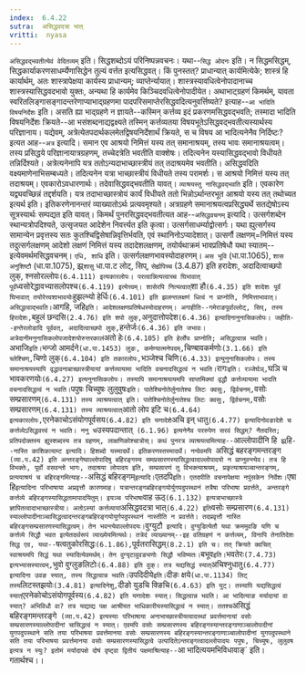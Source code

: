 ```yaml
---
index:  6.4.22
sutra:  असिद्धवदत्रा भात्
vritti:  nyasa
---
```


`असिद्धवद्भवतीत्येवं वेदितव्यम्` इति। सिद्धशब्दोऽयं परिनिष्पन्नवचनः। यथा--`सिद्ध ओदनः` इति। न सिद्धमसिद्धम्, सिद्धकार्याकरणसाधर्म्येणासिद्धेन तुल्यं वर्त्तत इत्यसिद्धवत्। किं पुनस्तत्? प्राधान्यात् कार्यमित्येके; शास्त्रं हि कार्यार्थम्, अतः शास्त्रापेक्षया कार्यस्य प्राधान्यम्; व्याप्तेर्न्यायात्। शास्त्रस्यावधित्वेनोपादानाच्च शास्त्रस्यासिद्धवदभावो युक्तः, अन्यथा हि कार्यमेव किञ्चिदवधित्वेनोपादीयेत। अथाभाट्ग्रहणं किमर्थम्, यावता स्वरितलिङ्गासङ्गादन्तरेणाप्याभाद्ग्रहणमा पादपरिसमाप्तेरसिद्धवदित्यनुवर्त्तिष्यते? इत्याह--`आ भादिति विषयनिर्देशः` इति। असति ह्या भाद्ग्रहणे न ज्ञायते--कस्मिन् कर्त्तव्य इदं प्रकरणमसिद्धवद्भवति; तस्मादा भादिति विषयनिर्देशः क्रियते--आ भसंशब्दनाद्यद्वक्ष्यते तस्मिन् कर्त्तव्यतया विषयभूतेऽसिद्धवद्भवतीत्यस्यार्थस्य परिज्ञानाय। यद्येवम्, अत्रेत्येतपदार्थकलमेतद्विषयनिर्देशार्थं क्रियते, स च विषय आ भादित्यनेनैव निर्दिष्टः? इत्यत आह--`अत्र` इत्यादि। समान एव आश्रयो निमित्तं यस्य तत् समानाश्रयम्, तस्य भावः समानाश्रयत्वम्। तस्य प्रसिद्धये परिज्ञानायात्रग्रहणम्, तच्चेदत्रेति भवतीति वाक्शेषः। तदित्यनेन यस्यासिद्धवद्भावो विधीयते तन्निर्दिश्यते। अत्रेत्यनेनापि यत्र ततोऽन्यदाभाच्छास्त्रीयं तत् तदाश्रयमेव भवतीति। असिद्धवदिति वक्ष्यमाणेनाभिसम्बध्यते। तदित्यनेन यत्रा भाच्छास्त्रीयं विधीयते तस्य परामर्शः। स आश्रयो निमित्तं यस्य तत् तदाश्रयम्। एवकारोऽवधारणार्थः। तदेवासिद्धवद्भवतीति यावत्। `व्याश्रयस्तु नासिद्धवद्भवति` इति। एवकारेण यद्व्यवच्छिन्नं तद्दर्शयति। यत्र तदाभाच्छास्त्रोयं कार्यं विधीयते ततो भिन्नोऽर्थान्तरभूत आश्रयो यस्य तत् तथोच्यत इत्यर्थ इति। इतिकरणेनानन्तरं व्याख्यातोऽर्थः प्रत्यवमृश्यते। अत्रग्रहणे समानाश्रयत्वप्रसिद्ध्यर्थे सतद्येषोऽस्य सूत्रस्यार्थः सम्पद्यत इति यावत्।
किमर्थं पुनरसिद्धवद्भवतीत्यत आह--`असिद्धवचनम्` इत्यादि। उत्सर्गशब्देन स्थान्यत्रोपदिश्यते, उत्सृजयत आदेशेन निवर्त्त्यत इति कृत्वा। उत्सर्गसाधर्म्याद्वोत्सर्गः। यथा ह्युत्सर्गस्य सामान्येन प्रवृत्तस्य सतः कुतश्चिद्विसेषान्निवृत्तिर्भवति, एवं स्थानिनोऽप्यादेशात्। उत्सर्गौ लक्षणम्=निमित्तं यस्य तदुत्सर्गलक्षणम् आदेशो लक्षणं निमित्तं यस्य तदादेशलक्षणम्, तयोर्यथाक्रमं भावप्रतिषेधौ यथा स्यातम्--इत्येवमर्थमसिद्धवचनम्। `एधि, शाधि` इति। उत्सर्गलक्षणभावस्योदाहरणम्। `अस भूवि` (धा.पा.1065), `शास अनुशिष्टौ` (धा.पा.1075), झ्र्`शासु` धा.पा.ट लोट्, सिप्, `सेर्ह्यपिच्च` (3.4.87) इति हरादेशः, अदादित्वाच्छपो लुक्, श्नसोरल्लोपः` (6.4.111) इत्यकारलोपः। परत्वान्नित्यत्वाच्च घिभावात् पूर्वं `ध्वसोरेद्धावभ्यासलोपश्च` (6.4.119) इत्येत्त्वम्। शासेरपि नित्यत्वात् `शा हौ` (6.4.35) इति शादेशः पूर्वं घिभावात् तयोरेत्त्वशाभावयोः `हुझल्भ्यो हेर्धिः` (6.4.101) इति झलन्तलक्षणं धित्वं न प्राप्नोति, निमित्ताभावात्। असिद्धत्वाद्भवति। `आगहि, जहि` इति। आदेशलक्षणप्रतिषेधस्योदाहरणम्। अगाहीति--गमेराङपूर्वाल्लोट्, सिप्, तस्य हिरादेशः, `बहुलं छन्दसि` (2.4.76) इति शपो लुक्, `अनुदात्तोपदेश` (6.4.36) इत्यादिनानुनासिकलोपः। जहीति--हन्तेरलोडादि पूर्ववत्, अदादित्वाच्छपो लुक्, `हन्तेर्जः` (6.4.36) इति जभावः। अत्रेदानीमनुनासिकलोपजादेशयोरुत्तरकालं `अतो हेः` (6.4.105) इति हेर्लोपः प्राप्नोति; असिद्धत्वान्न भवति।
`अभाजि` इति। `भन्जो आमर्दने` (धा.पा.1453) लुङः, कर्मण्यात्मनेपदम्, `चिण्बावकर्मणोः` (3.1.66) इति च्लेश्चिण्, `चिणो लुक्` (6.4.104) इति तकारलोपः, `भञ्जेश्च चिणि` (6.4.33) इत्युनुनासिकलोपः। तस्य समानाश्रयस्यापि वृद्धावनाबाच्छास्त्रीयायां कर्त्तव्यायामा भादिति वचनादसिद्धत्वं न भवति। `रागः` इति। रञ्जेर्घञ्, `घञि च भावकरणयोः` (6.4.27) इत्यनुनासिकलोपः। तस्यापि समानाश्रयायमपि साप्तमिक्यां वृद्धौ कर्त्तव्यायामा भादति वचनादसिद्धत्वं न भवति। `पपुषः चिच्युषः लुलुवुषः` इति। पातेश्चिनोतेर्लुनातेश्च लिटः क्वसुः, द्विर्वचनम्, `वसोः सम्प्रसारणम्` (6.4.131) तस्य व्याश्रयत्वात् इति। पातेश्चिनोतेर्लुनातेश्च लिटः क्वसुः, द्विर्वचनम्, `वसोः सम्प्रसारणम्` (6.4.131) तस्य व्याश्रयत्वात् `आतो लोप इटि च` (6.4.64) इत्यकारलोपः, `एरनेकाचोऽसंयोगपूर्वसय` (6.4.82) इति यणादेशे `अचि इन् धातु` (6.4.77) इत्यादिनोवङादेशे च कर्त्तव्येऽसिद्धवत्त्वं न भवति। ननु च `उस्यपदान्तात्` (6.1.96) इत्यनेनैव पररुपेण सरवं सिद्धम्? नैतदस्ति; प्रतिपदोक्तस्य ह्युस्शब्दस्य तत्र ग्रहणम्, लाक्षणिकोश्चात्रोस्।
कथं पुनरत्र व्याश्रयत्वमित्याह--`आल्लोपादीनि हि` झ्र्`हि`--नास्ति काशिकायाम्ट इत्यादि। हिशब्दो यस्मादर्थे। इतिकरणस्तस्मादर्थे। नन्वेवमपि `असिद्धं बहरङ्गमन्तरङ्ग` (व्या.प.42) इति अन्तरङ्गेष्वाल्लोपादिषु बहिरङ्गस्य समप्रसारणस्यासिद्धत्वादाल्लोपादयो न प्राप्नुवन्त्येव। तत्र हि विभक्तेः, पूर्वो वसवन्तो भागः, तदाश्रया लोपादय इति, सम्प्रसारणं तु विभक्त्याश्रयम्, प्रकृत्याश्रयञ्चान्तरङ्गम्, प्रत्ययाश्रयं च बहिरङ्गमित्याह--`असिद्धं बहिरङ्गम्` इत्यादि। `एतदपि` इति। एतदपीति वचनापेक्षया नपुंसकेन निर्वेशः। `एषा हि` इत्यादिना परिभाषाया अप्रवृत्तौ कारणमाह। यत्रान्तरङ्गबहिरङ्गयोर्युगपदुपस्थानं तत्रैषा परिभाषा प्रवर्त्तते, अन्तरङ्गे कर्त्तव्ये बहिरङ्गस्यासिद्धतामापादयितुम्। इयञ्च परिभाषा `वाह ऊठ्` (6.1.132) इत्यत्राभाच्छास्त्रे ज्ञापितत्वादाभाच्छास्त्रीया। अतोऽस्यां कर्त्तव्यायां `असिद्धवदत्रा भात्` (6.4.22) इति `वसोः सम्प्रसारण` (6.4.131) स्याल्लोपादीनाञ्चासिद्धत्वादन्तरङ्गबहिरङ्गयोयुर्गपदुपस्थानं नास्तीति न प्रवर्त्तते। तदप्रवृत्तौ नास्ति बहिरङ्गसम्प्रसारणस्यासिद्धत्वम्। तेन भवन्त्येवाल्लोपदयः।
`वुग्युटौ` इत्यादि। वुग्युडित्येतौ यथा क्रममुवङि यणि च कर्त्तव्ये सिद्धौ भवत इत्येतदर्थरूपं व्याख्येयमित्यर्थः। तत्रेदं व्याख्यानम्--इह वतिग्रहणं न कर्त्तव्यम्, विनापि तेनातिदेशः सिद्ध एव, यथा--`षत्वतुकोरसिद्धः` (6.1.86), `पूर्वतरासिद्धम्` (8.2.1) इति च। तत् क्रियते क्वचित् स्वाश्रयमपि सिद्धं यथा स्यादित्येवमर्थम्। तेन वुग्यृटावुवङ्यणोः सिद्धौ भविष्यतः। `बभूव` इति। `भवतेरः` (7.4.73) इत्यभ्यासस्यात्वम्, `भुवो वुग्लुङलिटोः` (6.4.88) इति वुक्। तत्र यद्यसिद्धं स्यात् `अचिश्नुधातु` (6.4.77) इत्यादिना उवङ स्यात्, तस्य सिद्धत्वान्न भवति। `उपदिदीये` इति। `दीङः क्षये` (धा.पा.1134) लिट् तस्य `लिटस्तझयोः` (3.4.81) इत्यादिनेशु, `दीङो युडचि क्ङिचि` (6.4.63) इति युट्। तस्यापि यद्यसिद्धत्वं स्यात् `एरनेकोचोऽसंयोगपूर्वस्य` (6.4.82) इति यणादेशः स्यात्। सिद्धत्वान्न भवति।
आ भादित्याङ मर्यादायां वा स्यात्? अभिविधौ वा? तत्र यद्याद्य पक्ष आश्रीयत भाधिकारीयस्यासिद्धत्वं न स्यात्। ततश्च `असिद्धं बहिरङ्गमन्तरङ्गे` (व्या.प.42) इत्यस्याः परिभाषाया अनाभाच्छास्त्रीयत्वादस्थां प्रवर्त्तमानायां वसोः सम्प्रसारणस्याल्लोपादीनां चासिद्धत्वं न स्यात्। एवमपि वसोः सम्प्रसारणस्य बहिरङ्गस्यान्तरङ्गाणाञ्चालोपादीनां युगपदुपस्थाने सति तया परिभाषया प्रवर्त्तमानया वसोः सम्प्रसारणस्य बहिरङ्गस्यान्तरङ्गाणाञ्चालोपादीनां युगपदुपस्थाने सति तया परिभाषया प्रवर्त्तमानया वसोः सम्प्रसारणस्यासिद्धत्वे उत्पादितेऽन्तरङ्गत्वादल्लोपादयः पपुषः, चिच्युषः, लुलुवष इत्यत्र न स्युः? इतोमं मर्यादापक्षे दोषं वृष्ट्वा द्वितीयं पक्षमाश्रित्याह--`आ भादित्ययमभिविधावाङ्` इति। गतार्थश्च।।

